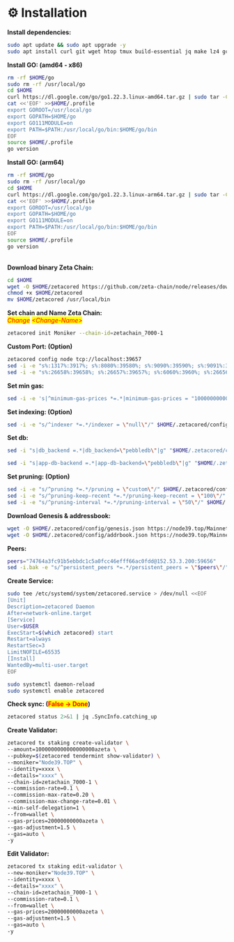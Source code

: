 # ⚙️ Installation

**Install dependencies:**

```bash
sudo apt update && sudo apt upgrade -y
sudo apt install curl git wget htop tmux build-essential jq make lz4 gcc unzip -y
```

**Install GO: (amd64 - x86)**

```bash
rm -rf $HOME/go
sudo rm -rf /usr/local/go
cd $HOME
curl https://dl.google.com/go/go1.22.3.linux-amd64.tar.gz | sudo tar -C/usr/local -zxvf -
cat <<'EOF' >>$HOME/.profile
export GOROOT=/usr/local/go
export GOPATH=$HOME/go
export GO111MODULE=on
export PATH=$PATH:/usr/local/go/bin:$HOME/go/bin
EOF
source $HOME/.profile
go version
```

**Install GO: (arm64)**

```bash
rm -rf $HOME/go
sudo rm -rf /usr/local/go
cd $HOME
curl https://dl.google.com/go/go1.22.3.linux-arm64.tar.gz | sudo tar -C/usr/local -zxvf -
cat <<'EOF' >>$HOME/.profile
export GOROOT=/usr/local/go
export GOPATH=$HOME/go
export GO111MODULE=on
export PATH=$PATH:/usr/local/go/bin:$HOME/go/bin
EOF
source $HOME/.profile
go version
```

\
**Download binary Zeta Chain:**

```bash
cd $HOME
wget -O $HOME/zetacored https://github.com/zeta-chain/node/releases/download/v20.0.2/zetacored-linux-amd64
chmod +x $HOME/zetacored 
mv $HOME/zetacored /usr/local/bin
```

**Set chain and Name Zeta Chain:**\
_<mark style="color:red;">Change</mark>_ _<mark style="color:red;">\<Change-Name></mark>_&#x20;

```bash
zetacored init Moniker --chain-id=zetachain_7000-1
```

**Custom Port: (Option)**

```bash
zetacored config node tcp://localhost:39657
sed -i -e "s%:1317%:3917%; s%:8080%:39580%; s%:9090%:39590%; s%:9091%:39591%; s%:8545%:3945%; s%:8546%:39546%; s%:6065%:39565%" $HOME/.zetacored/config/app.toml
sed -i -e "s%:26658%:39658%; s%:26657%:39657%; s%:6060%:3960%; s%:26656%:39656%; s%:26660%:39661%" $HOME/.zetacored/config/config.toml
```

**Set min gas:**&#x20;

```bash
sed -i -e 's|^minimum-gas-prices *=.*|minimum-gas-prices = "10000000000azeta"|' $HOME/.zetacored/config/app.toml
```

**Set indexing: (Option)**&#x20;

```bash
sed -i -e "s/^indexer *=.*/indexer = \"null\"/" $HOME/.zetacored/config/config.toml
```

**Set db:**

```bash
sed -i "s|db_backend =.*|db_backend=\"pebbledb\"|g" "$HOME/.zetacored/config/config.toml"

sed -i "s|app-db-backend =.*|app-db-backend=\"pebbledb\"|g" "$HOME/.zetacored/config/app.toml"
```

**Set pruning: (Option)**

```bash
sed -i -e "s/^pruning *=.*/pruning = \"custom\"/" $HOME/.zetacored/config/app.toml
sed -i -e "s/^pruning-keep-recent *=.*/pruning-keep-recent = \"100\"/" $HOME/.zetacored/config/app.toml
sed -i -e "s/^pruning-interval *=.*/pruning-interval = \"50\"/" $HOME/.zetacored/config/app.toml
```

**Download Genesis & addressbook:**

```bash
wget -O $HOME/.zetacored/config/genesis.json https://node39.top/Mainnet/Zeta/genesis.json
wget -O $HOME/.zetacored/config/addrbook.json https://node39.top/Mainnet/Zeta/addrbook.json
```

**Peers:**

```bash
peers="74764a3fc91b5ebbdc1c5a0fcc46efff66ac0fdd@152.53.3.200:59656"
sed -i.bak -e "s/^persistent_peers *=.*/persistent_peers = \"$peers\"/" $HOME/.zetacored/config/config.toml
```

**Create Service:**

```bash
sudo tee /etc/systemd/system/zetacored.service > /dev/null <<EOF
[Unit]
Description=zetacored Daemon
After=network-online.target
[Service]
User=$USER
ExecStart=$(which zetacored) start
Restart=always
RestartSec=3
LimitNOFILE=65535
[Install]
WantedBy=multi-user.target
EOF

sudo systemctl daemon-reload
sudo systemctl enable zetacored
```

**Check sync: (**<mark style="color:red;">**False -> Done**</mark>**)**

```bash
zetacored status 2>&1 | jq .SyncInfo.catching_up
```

**Create Validator:**

```bash
zetacored tx staking create-validator \
--amount=1000000000000000000azeta \
--pubkey=$(zetacored tendermint show-validator) \
--moniker="Node39.TOP" \
--identity=xxxx \
--details="xxxx" \
--chain-id=zetachain_7000-1 \
--commission-rate=0.1 \
--commission-max-rate=0.20 \
--commission-max-change-rate=0.01 \
--min-self-delegation=1 \
--from=wallet \
--gas-prices=20000000000azeta \
--gas-adjustment=1.5 \
--gas=auto \
-y
```

**Edit Validator:**

```bash
zetacored tx staking edit-validator \
--new-moniker="Node39.TOP" \
--identity=xxxx \
--details="xxxx" \
--chain-id=zetachain_7000-1 \
--commission-rate=0.1 \
--from=wallet \
--gas-prices=20000000000azeta \
--gas-adjustment=1.5 \
--gas=auto \
-y
```
